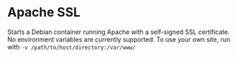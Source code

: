 # Apache SSL

Starts a Debian container running Apache with a self-signed SSL certificate.
No environment variables are currently supported. To use your own site, run with ```-v /path/to/host/directory:/var/www/```
